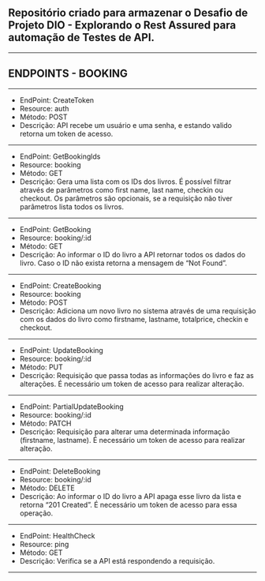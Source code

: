 ## Repositório criado para armazenar o Desafio de Projeto DIO - Explorando o Rest Assured para automação de Testes de API.


-------
## ENDPOINTS - BOOKING

-------
- EndPoint: CreateToken
- Resource: auth
- Método: POST
- Descrição: API recebe um usuário e uma senha, e estando valido retorna um token de acesso.

-------
- EndPoint: GetBookinglds
- Resource: booking
- Método: GET
- Descrição: Gera uma lista com os IDs dos livros. É possível filtrar através de parâmetros como first name, last name, checkin ou checkout. Os parâmetros são opcionais, se a requisição não tiver parâmetros lista todos os livros.

-------
- EndPoint: GetBooking
- Resource: booking/:id
- Método: GET
- Descrição: Ao informar o ID do livro a API retornar todos os dados do livro. Caso o ID não exista retorna a mensagem de “Not Found”.

-------
- EndPoint: CreateBooking
- Resource: booking
- Método: POST
- Descrição: Adiciona um novo livro no sistema através de uma requisição com os dados do livro como firstname, lastname, totalprice, checkin e checkout.

-------
- EndPoint: UpdateBooking
- Resource: booking/:id
- Método: PUT
- Descrição: Requisição que passa todas as informações do livro e faz as alterações. É necessário um token de acesso para realizar alteração.

-------
- EndPoint: PartialUpdateBooking
- Resource: booking/:id
- Método: PATCH
- Descrição: Requisição para alterar uma determinada informação (firstname, lastname). É necessário um token de acesso para realizar alteração.

-------
- EndPoint: DeleteBooking
- Resource: booking/:id
- Método: DELETE
- Descrição: Ao informar o ID do livro a API apaga esse livro da lista e retorna “201 Created”. É necessário um token de acesso para essa operação.

-------
- EndPoint: HealthCheck
- Resource: ping
- Método: GET
- Descrição: Verifica se a API está respondendo a requisição. 

-------
